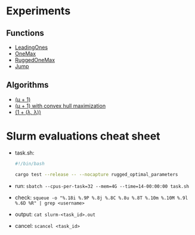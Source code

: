 # Experiments

## Functions

- [LeadingOnes](src/function/leading_ones.rs)
- [OneMax](src/function/one_max.rs)
- [RuggedOneMax](src/function/rugged_one_max.rs)
- [Jump](src/function/jump.rs)

## Algorithms

- [(μ + 1)](src/algorithm/mu_plus_one/common.rs)
- [(μ + 1) with convex hull maximization](src/algorithm/mu_plus_one/convex_hull_maximization.rs)
- [(1 + (λ, λ))](src/algorithm/one_plus_lambda_lambda.rs)

# Slurm evaluations cheat sheet

- task.sh:

  ```sh
  #!/bin/bash

  cargo test --release -- --nocapture rugged_optimal_parameters
  ```

- run: `sbatch --cpus-per-task=32 --mem=4G --time=14-00:00:00 task.sh`

- check: `squeue -o "%.18i %.9P %.8j %.8C %.8u %.8T %.10m %.10M %.9l %.6D %R" | grep <username>`

- output: `cat slurm-<task_id>.out`

- cancel: `scancel <task_id>`
